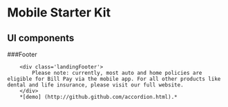 Mobile Starter Kit
================================

UI components
--------------------------------

###Footer

		<div class='landingFooter'>
			Please note: currently, most auto and home policies are eligible for Bill Pay via the mobile app. For all other products like dental and life insurance, please visit our full website. 
		</div>
		*[demo] (http://github.github.com/accordion.html).*  

